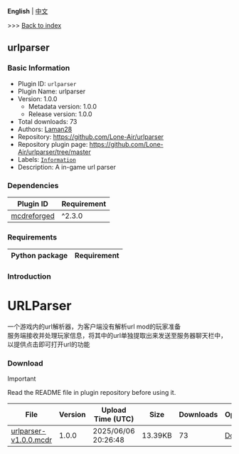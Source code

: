 **English** | [中文](readme-zh_cn.md)

\>\>\> [Back to index](/readme.md)

## urlparser

### Basic Information

- Plugin ID: `urlparser`
- Plugin Name: urlparser
- Version: 1.0.0
  - Metadata version: 1.0.0
  - Release version: 1.0.0
- Total downloads: 73
- Authors: [Laman28](https://github.com/Lone-Air)
- Repository: https://github.com/Lone-Air/urlparser
- Repository plugin page: https://github.com/Lone-Air/urlparser/tree/master
- Labels: [`Information`](/labels/information/readme.md)
- Description: A in-game url parser

### Dependencies

| Plugin ID | Requirement |
| --- | --- |
| [mcdreforged](https://github.com/Fallen-Breath/MCDReforged) | ^2.3.0 |

### Requirements

| Python package | Requirement |
| --- | --- |

### Introduction

# URLParser

一个游戏内的url解析器，为客户端没有解析url mod的玩家准备 <br />
服务端接收并处理玩家信息，将其中的url单独提取出来发送至服务器聊天栏中，以提供点击即可打开url的功能

### Download

> [!IMPORTANT]
> Read the README file in plugin repository before using it.

| File | Version | Upload Time (UTC) | Size | Downloads | Operations |
| --- | --- | --- | --- | --- | --- |
| [urlparser-v1.0.0.mcdr](https://github.com/Lone-Air/urlparser/releases/tag/v1.0.0) | 1.0.0 | 2025/06/06 20:26:48 | 13.39KB | 73 | [Download](https://github.com/Lone-Air/urlparser/releases/download/v1.0.0/urlparser-v1.0.0.mcdr) |

